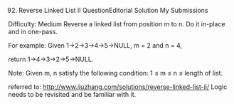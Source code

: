 92. Reverse Linked List II  QuestionEditorial Solution  My Submissions

Difficulty: Medium
Reverse a linked list from position m to n. Do it in-place and in one-pass.

For example:
Given 1->2->3->4->5->NULL, m = 2 and n = 4,

return 1->4->3->2->5->NULL.

Note:
Given m, n satisfy the following condition:
1 ≤ m ≤ n ≤ length of list.


referred to: http://www.jiuzhang.com/solutions/reverse-linked-list-ii/
Logic needs to be revisited and be familiar with it.
